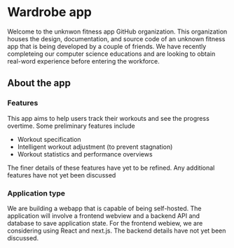# Wardrobe app

Welcome to the unknwon fitness app GitHub organization. This organization houses the design, documentation, and source code of an unknown fitness app that is being developed by a couple of friends. We have recently completeing our computer science educations and are looking to obtain real-word experience before entering the workforce. 

## About the app

### Features

This app aims to help users track their workouts and see the progress overtime. Some preliminary features include

- Workout specification
- Intelligent workout adjustment (to prevent stagnation)
- Workout statistics and performance overviews

The finer details of these features have yet to be refined. Any additional features have not yet been discussed

### Application type

We are building a webapp that is capable of being self-hosted. The application will involve a frontend webview and a backend API and database to save application state. For the frontend webiew, we are considering using React and next.js. The backend details have not yet been discussed.
